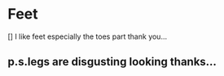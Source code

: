 # Feet

[] I like feet especially the toes part thank you...

## p.s.legs are disgusting looking thanks...